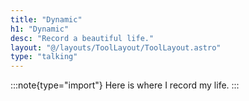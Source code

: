 ```yaml
---
title: "Dynamic"
h1: "Dynamic"
desc: "Record a beautiful life."
layout: "@/layouts/ToolLayout/ToolLayout.astro"
type: "talking"
---
```


:::note{type="import"}
Here is where I record my life.
:::
